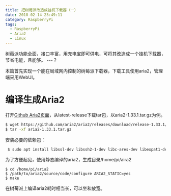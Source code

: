 ```yaml
---
title: 把树莓派改造成挂机下载器（一）
date: 2018-02-14 23:49:11
category: RaspberryPi
tags: 
  - RaspberryPi
  - Aria2
  - Linux 
---
```


树莓派功能全面，接口丰富，用充电宝即可供电，可将其改造成一个挂机下载器，节省电能，且能够。 ---？

本篇首先实现一个能在局域网内控制的树莓派下载器，下载工具使用aria2，管理端采用WebUI。

# 编译生成Aria2

打开[Github Aria2页面](https://github.com/aria2/aria2/releases)，从latest-release下载tar包，以aria2-1.33.1.tar.gz为例。

```bash
$ wget https://github.com/aria2/aria2/releases/download/release-1.33.1/aria2-1.33.1.tar.gz
$ tar -xf aria2-1.33.1.tar.gz
```

安装必要的依赖包：
```bash
 $ sudo apt install libssl-dev libssh2-1-dev libc-ares-dev libexpat1-dev zlib1g-dev libsqlite3-dev pkg-config
```
为了方便起见，使用静态编译的aria2，生成目录/home/pi/aira2

```bas
$ cd /home/pi/aria2
$ /path/to/aria2/source/code/configure ARIA2_STATIC=yes
$ make
```

在树莓派上编译aria2耗时相当长，可以坐和放宽。